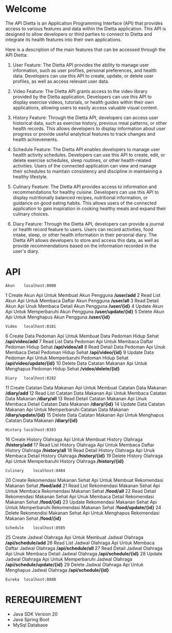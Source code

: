 # Welcome 

The API Dietta is an Application Programming Interface (API) that provides access to various features and data within the Dietta application. This API is designed to allow developers or third parties to connect to Dietta and integrate its health features into their own applications.

Here is a description of the main features that can be accessed through the API Dietta:

1.  User Feature: The Dietta API provides the ability to manage user information, such as user profiles, personal preferences, and health data. Developers can use this API to create, update, or delete user profiles, as well as access relevant user data.
    
2.  Video Feature: The Dietta API grants access to the video library provided by the Dietta application. Developers can use this API to display exercise videos, tutorials, or health guides within their own applications, allowing users to easily access valuable visual content.
    
3.  History Feature: Through the Dietta API, developers can access user historical data, such as exercise history, previous meal patterns, or other health records. This allows developers to display information about user progress or provide useful analytical features to track changes and health achievements.
    
4.  Schedule Feature: The Dietta API enables developers to manage user health activity schedules. Developers can use this API to create, edit, or delete exercise schedules, sleep routines, or other health-related activities. Users of the connected application can view and manage their schedules to maintain consistency and discipline in maintaining a healthy lifestyle.
    
5.  Culinary Feature: The Dietta API provides access to information and recommendations for healthy cuisine. Developers can use this API to display nutritionally balanced recipes, nutritional information, or guidance on good eating habits. This allows users of the connected application to gain inspiration in cooking healthy meals and expand their culinary choices.
    
6.  Diary Feature: Through the Dietta API, developers can provide a journal or health record feature to users. Users can record activities, food intake, sleep, or other health information in their personal diary. The Dietta API allows developers to store and access this data, as well as provide recommendations based on the information recorded in the user's diary.


# API


	Akun	localhost:8080	
1	Create Akun	Api Untuk Membuat Akun Pengguna	**/user/add**
2	Read List Akun	Api Untuk Membaca Daftar Akun Pengguna	**/user/all**
3	Read Detail Akun	Api Unuk Membaca Detail Akun Pengguna	**/user/{id}**
4	Update Akun	Api Untuk Memperbaruhi Akun Pengguna	**/user/update/{id}**
5	Delete Akun	Api Untuk Menghapus Akun Pengguna	**/user/{id}**
			
	Video	localhost:8181	
6	Create Data Pedoman	Api Untuk Membuat Data Pedoman Hidup Sehat	**/api/video/add**
7	Read List Data Pedoman	Api Untuk Membaca Daftar Pedoman Hidup Sehat	**/api/video/all**
8	Read Detail Data Pedoman	Api Unuk Membaca Detail Pedoman Hidup Sehat	**/api/video/{id}**
9	Update Data Pedoman	Api Untuk Memperbaruhi Pedoman Hidup Sehat	**/api/video/update/{id}**
10	Delete Data Catatan Makanan	Api Untuk Menghapus Pedoman Hidup Sehat	**/video/delete/{id}**
			
	Diary	localhost:8282	
11	Create Catatan Data Makanan	Api Untuk Membuat Catatan Data Makanan	**/diary/add**
12	Read List Catatan Data Makanan	Api Untuk Membaca Catatan Data Makanan	**/diary/all**
13	Read Detail Catatan Makanan	Api Unuk Membaca Detail Catatan Data Makanan	**/diary/{id}**
14	Update Data Catatan Makanan	Api Untuk Memperbaruhi Catatan Data Makanan	**/diary/update/{id}**
15	Delete Data Catatan Makanan	Api Untuk Menghapus Catatan Data Makanan	**/diary/{id}**
			
	History	localhost:8383	
16	Create History Olahraga	Api Untuk Membuat History Olahraga	**/history/add**
17	Read List History Olahraga	Api Untuk Membaca Daftar History Olahraga	**/history/all**
18	Read Detail History Olahraga	Api Unuk Membaca Detail History Olahraga	**/history/{id}**
19	Delete History Olahraga	Api Untuk Memperbaruhi History Olahraga	**/history/{id}**
			
	Culinary	localhost:8484	
20	Create Rekomendasi Makanan Sehat	Api Untuk Membuat Rekomendasi Makanan Sehat	**/food/add**
21	Read List Rekomendasi Makanan Sehat	Api Untuk Membaca Rekomendasi Makanan Sehat	**/food/all**
22	Read Detail Rekomendasi Makanan Sehat	Api Unuk Membaca Detail Rekomendasi Makanan Sehat	**/food/{id}**
23	Update Rekomendasi Makanan Sehat	Api Untuk Memperbaruhi Rekomendasi Makanan Sehat	/**food/update/{id}**
24	Delete Rekomendisi Makanan Sehat	Api Untuk Menghapus Rekomendasi Makanan Sehat	**/food/{id}**
			
	Schedule	localhost:8585	
25	Create Jadwal Olahraga	Api Untuk Membuat Jadwal Olahraga 	**/api/schedule/add**
26	Read List Jadwal Olahraga	Api Untuk Membaca Daftar Jadwal Olahraga 	**/api/schedule/all**
27	Read Detail Jadwal Olahraga	Api Unuk Membaca Detail Jadwal Olahraga 	**/api/schedule/{id}**
28	Update Jadwal Olahraga	Api Untuk Memperbaruhi Jadwal Olahraga 	**/api/schedule/update/{id}**
29	Delete Jadwal Olahraga	Api Untuk Menghapus Jadwal Olahraga 	**/api/schedule/{id}**
			
	Eureka	localhost:8888	

# REREQUIREMENT

 - Java SDK Version 20
 - Java Spring Boot
 - MySql Database


